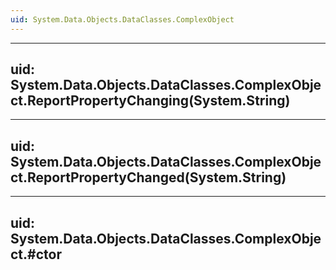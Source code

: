 ```yaml
---
uid: System.Data.Objects.DataClasses.ComplexObject
---
```


---
uid: System.Data.Objects.DataClasses.ComplexObject.ReportPropertyChanging(System.String)
---

---
uid: System.Data.Objects.DataClasses.ComplexObject.ReportPropertyChanged(System.String)
---

---
uid: System.Data.Objects.DataClasses.ComplexObject.#ctor
---
